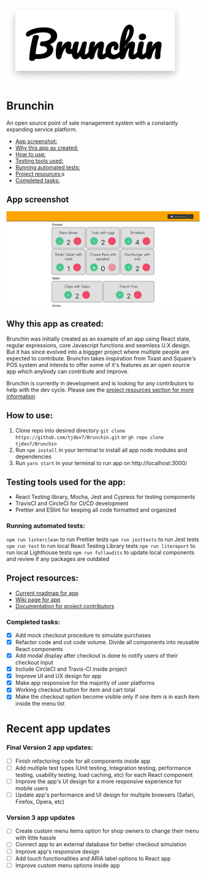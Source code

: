 ![App logo](./public/img/Brunchin_logo.png)

# Brunchin

An open source point of sale management system with a constantly expanding service platform. 

- [App screenshot:](#app-screenshot)
- [Why this app as created:](#why-this-app-was-reated)
- [How to use:](#how-to-use)
- [Testing tools used:](#testing-tools-used-for-the-app)
- [Running automated tests:](#running-automated-tests)
- [Project resources:](#project-resources)s
- [Completed tasks:](#completed-tasks)

## App screenshot

![Splash page](./public/img/Brunchin_splashpage.png)
## Why this app as created:

Brunchin was initially created as an example of an app using React state, regular expressions, core Javascript functions and seamless U.X design. But it has since evolved into a biggger project where multiple people are expected to contribute. Brunchin takes inspiration from Toast and Square's POS system and intends to offer some of it's features as an open source app which anybody can contribute and improve. 

Brunchin is currently in development and is looking for any contributors to help with the dev cycle. Please see the [project resources section for more information](https://github.com/tjdev7/Brunchin/tree/main/docs)


## How to use:

1. Clone repo into desired directory `git clone https://github.com/tjdev7/Brunchin.git` or `gh repo clone tjdev7/Brunchin`
2. Run `npm install` in your terminal to install all app node modules and dependencies
3. Run `yarn start` in your terminal to run app on http://localhost:3000/

## Testing tools used for the app:

-   React Testing library, Mocha, Jest and Cypress for testing components
-   TravisCI and CircleCI for CI/CD development
-   Prettier and ESlint for keeping all code formatted and organized

### Running automated tests:

```npm run linterclean``` to run Prettier tests
```npm run jesttests``` to run Jest tests
```npm run test``` to run local React Testing Library tests
```npm run litereport``` to run local Lighthouse tests
```npm run fullaudits``` to update local components and review if any packages are outdated

## Project resources:

-   [Current roadmap for app](https://github.com/tjdev7/Brunchin/projects/1)
-   [Wiki page for app](https://github.com/tjdev7/Brunchin/wiki)
-   [Documentation for project contributors](https://github.com/tjdev7/Brunchin/tree/main/docs)

### Completed tasks:

- [x] Add mock checkout procedure to simulate purchases
- [x] Refactor code and cut code volume. Divide all components into reusable React components
- [x] Add modal display after checkout is done to notify users of their checkout input
- [x] Include CircleCI and Travis-CI inside project
- [x] Improve UI and UX design for app
- [x] Make app responsive for the majority of user platforms
- [x] Working checkout button for item and cart total
- [x] Make the checkout option become visible only if one item is in each item inside the menu list
# Recent app updates
### Final Version 2 app updates:

- [ ] Finish refactoring code for all components inside app
- [ ] Add multiple test types (Unit testing, Integration testing, performance testing, usability testing, load caching, etc) for each React component
- [ ] Improve the app's UI design for a more responsive experience for mobile users
- [ ] Update app's performance and UI design for multiple browsers (Safari, Firefox, Opera, etc)
### Version 3 app updates

- [ ] Create custom menu items option for shop owners to change their menu with little hassle
- [ ] Connect app to an external database for better checkout simulation
- [ ] Improve app's responsive design
- [ ] Add touch functionalities and ARIA label options to React app
- [ ] Improve custom menu options inside app
